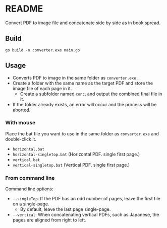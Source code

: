 # README

Convert PDF to image file and concatenate side by side as in book spread.

## Build

```
go build -o converter.exe main.go
```

## Usage

+ Converts PDF to image in the same folder as `converter.exe` .
+ Create a folder with the same name as the target PDF and store the image file of each page in it.
    + Create a subfolder named `conc`, and output the combined final file in it.
+ If the folder already exists, an error will occur and the process will be aborted.

### With mouse

Place the bat file you want to use in the same folder as `converter.exe` and double-click it.

+ `horizontal.bat`
+ `horizontal-singletop.bat` (Horizontal PDF. single first page.)
+ `vertical.bat`
+ `vertical-singletop.bat` (Vertical PDF. single first page.)

### From command line

Command line options:

+ `--singleTop`: If the PDF has an odd number of pages, leave the first file on a single-page.
    + By default, leave the last page single-page.
+ `--vertical`: When concatenating vertical PDFs, such as Japanese, the pages are aligned from right to left.

